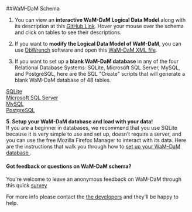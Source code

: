 ##WaM-DaM Schema

1. You can view an **interactive WaM-DaM Logical Data Model** along with its description at this <a href="http://amabdallah.github.io/WaM-DaM/diagrams/Full.html" target="_blank">GitHub Link</a>. Hover your mouse over the schema and click on tables to see their descriptions.

2. If you want to **modify the Logical Data Model of WaM-DaM**, you can use <a href="http://www.dbwrench.com/" target="_blank">DbWrench</a> software and open this <a href="https://github.com/amabdallah/WaM-DaM/blob/master/03WaM-DaM_Schema/XML_Schema/WaMDaMAugust19_2015.xml" target="_blank">WaM-DaM XML file</a>.    

3. If you want to set up a **blank WaM-DaM database** in any of the four Relational Database Systems: SQLite, Microsoft SQL Server, MySQL, and PostgreSQL, here are the SQL "Create" scripts that will generate a blank WaM-DaM database of 48 tables. 

  <a href="https://github.com/amabdallah/WaM-DaM/blob/master/03WaM-DaM_Schema/Blank_Database/WaM-DaM_for_SQLite.sql"     target="_blank">SQLite</a>   
  <a href="https://github.com/amabdallah/WaM-DaM/blob/master/03WaM-DaM_Schema/Blank_Database/WaM-DaM_for_MSSQL.sql"   target="_blank">Microsoft SQL Server</a>   
  <a href="https://github.com/amabdallah/WaM-DaM/blob/master/03WaM-DaM_Schema/Blank_Database/WaM-DaM_for_MySQL.sql"   target="_blank">MySQL</a>   
  <a href="https://github.com/amabdallah/WaM-DaM/blob/master/03WaM-DaM_Schema/Blank_Database/WaM-DaM_for_PostgreSQL.sql"   target="_blank">PostgreSQL</a>   

**5. Setup your WaM-DaM database and load with your data!**    
If you are a beginner in databases, we recommend that you use SQLite because it is very simple to use and set up, doesn’t require a server, and you can use the free Mozilla Firefox Manager to interact with its data. Here are the instructions that walk you through how to <a href="https://github.com/amabdallah/WaM-DaM/blob/master/03WaM-DaM_Schema/Setup_Your_WaMDaM.md" target="_blank">set up your WaM-DaM database </a>.
    
    
      
#### Got feedback or questions on WaM-DaM schema?    
You're welcome to leave an anonymous feedback on WaM-DaM through this quick <a href="https://drive.google.com/open?id=1fUTPeygdPfkPfZGjud0vO3yAZiDKIrq-i_886lqIins" target="_blank">survey</a> 

For more info please contact the <a href="https://github.com/amabdallah/WaM-DaM#authors-and-contact" target="_blank">the developers</a> and they'll be happy to help.

